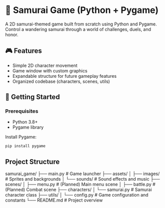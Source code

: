 # 🥷 Samurai Game (Python + Pygame)

A 2D samurai-themed game built from scratch using Python and Pygame. Control a wandering samurai through a world of challenges, duels, and honor.

## 🎮 Features

- Simple 2D character movement
- Game window with custom graphics
- Expandable structure for future gameplay features
- Organized codebase (characters, scenes, utils)

## 🚀 Getting Started

### Prerequisites

- Python 3.8+
- Pygame library

Install Pygame:
```bash
pip install pygame
```
## Project Structure
samurai_game/
├── main.py                  # Game launcher
├── assets/
│   ├── images/              # Sprites and backgrounds
│   └── sounds/              # Sound effects and music
├── scenes/
│   ├── menu.py              # (Planned) Main menu scene
│   ├── battle.py            # (Planned) Combat scene
├── characters/
│   └── samurai.py           # Samurai character class
├── utils/
│   └── config.py            # Game configuration and constants
└── README.md                # Project overview
